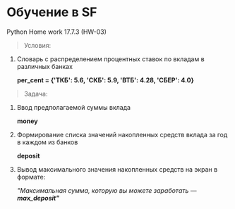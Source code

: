 # Обучение в SF
 

Python
Home work 17.7.3 (HW-03)

> Условия:
1. Словарь с распределением процентных ставок по вкладам в различных банках
   
   __per_cent = {'ТКБ': 5.6, 'СКБ': 5.9, 'ВТБ': 4.28, 'СБЕР': 4.0}__
  
   
> Задача:
1. Ввод предполагаемой суммы вклада

    __money__

2. Формирование списка значений накопленных средств вклада за год в каждом из банков

   __deposit__

3. Вывод максимального значения накопленных средств на экран в формате:

    _"Максимальная сумма, которую вы можете заработать — __max_deposit"___

